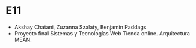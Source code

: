 # E11
* Akshay Chatani, Zuzanna Szalaty, Benjamin Paddags 
* Proyecto final Sistemas y Tecnologías Web
Tienda online. Arquitectura MEAN.
